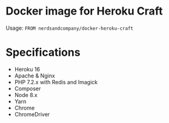 # Docker image for Heroku Craft

Usage: `FROM nerdsandcompany/docker-heroku-craft`

# Specifications

* Heroku 16
* Apache & Nginx
* PHP 7.2.x with Redis and Imagick
* Composer
* Node 8.x
* Yarn
* Chrome
* ChromeDriver
